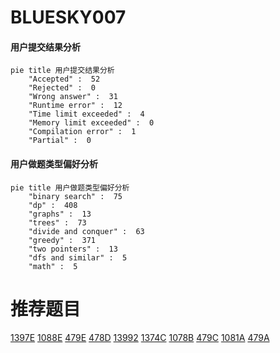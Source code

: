# BLUESKY007

<!-- tabs:start -->



#### **用户提交结果分析**

```mermaid
pie title 用户提交结果分析
    "Accepted" :  52
    "Rejected" :  0
    "Wrong answer" :  31
    "Runtime error" :  12
    "Time limit exceeded" :  4
    "Memory limit exceeded" :  0
    "Compilation error" :  1
    "Partial" :  0
```

#### **用户做题类型偏好分析**

```mermaid
pie title 用户做题类型偏好分析
    "binary search" :  75
    "dp" :  408
    "graphs" :  13
    "trees" :  73
    "divide and conquer" :  63
    "greedy" :  371
    "two pointers" :  13
    "dfs and similar" :  5
    "math" :  5
```



<!-- tabs:end -->
# 推荐题目
[1397E](https://codeforces.com/contest/1397/problem/E)
[1088E](https://codeforces.com/contest/1088/problem/E)
[479E](https://codeforces.com/contest/479/problem/E)
[478D](https://codeforces.com/contest/478/problem/D)
[13992](https://codeforces.com/contest/1399/problem/2)
[1374C](https://codeforces.com/contest/1374/problem/C)
[1078B](https://codeforces.com/contest/1078/problem/B)
[479C](https://codeforces.com/contest/479/problem/C)
[1081A](https://codeforces.com/contest/1081/problem/A)
[479A](https://codeforces.com/contest/479/problem/A)
